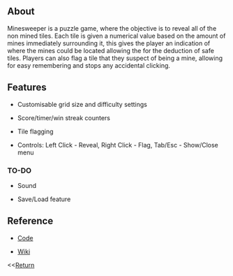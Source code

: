 ## About
Minesweeper is a puzzle game, where the objective is to reveal all of the non mined tiles. Each tile is given a numerical value based on the amount of mines immediately surrounding it, this gives the player an indication of where the mines could be located allowing the for the deduction of safe tiles. Players can also flag a tile that they suspect of being a mine, allowing for easy remembering and stops any accidental clicking.

## Features
+ Customisable grid size and difficulty settings

+ Score/timer/win streak counters

+ Tile flagging

+ Controls: Left Click - Reveal, Right Click - Flag, Tab/Esc - Show/Close menu


### TO-DO
+ Sound

+ Save/Load feature

## Reference
- [Code](https://github.com/chriswestwood/Minesweep)

- [Wiki](https://en.wikipedia.org/wiki/Minesweeper_(video_game))


<<[Return](https://chriswestwood.github.io/)
